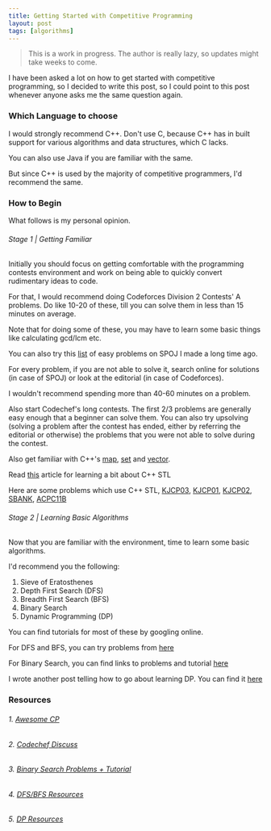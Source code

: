 ```yaml
---
title: Getting Started with Competitive Programming
layout: post
tags: [algorithms]
---
```


> This is a work in progress. The author is really lazy, so updates might take weeks to come.

I have been asked a lot on how to get started with competitive programming, so I decided to write
this post, so I could point to this post whenever anyone asks me the same question again.

### Which Language to choose

I would strongly recommend C++. Don't use C, because C++ has in built support for various
algorithms and data structures, which C lacks.

You can also use Java if you are familiar with the same.

But since C++ is used by the majority of competitive programmers, I'd recommend the same.

### How to Begin

What follows is my personal opinion.

###### Stage 1 | Getting Familiar

Initially you should focus on getting comfortable with the programming contests environment
and work on being able to quickly convert rudimentary ideas to code.

For that, I would recommend doing Codeforces Division 2 Contests' A problems. Do like 10-20 of these,
till you can solve them in less than 15 minutes on average.

Note that for doing some of these, you may have to learn some basic things like calculating
gcd/lcm etc.

You can also try this [list](https://raw.githubusercontent.com/bk2dcradle/algorithms-practice/master/Problems-Level-1.txt) of easy problems on SPOJ I made a long time ago.

For every problem, if you are not able to solve it, search online for solutions (in case of SPOJ)
or look at the editorial (in case of Codeforces).

I wouldn't recommend spending more than 40-60 minutes on a problem.

Also start Codechef's long contests. The first 2/3 problems are generally easy enough that a beginner
can solve them. You can also try upsolving (solving a problem after the contest has ended,
either by referring the editorial or otherwise) the problems that you were not able to solve during
the contest.

Also get familiar with C++'s [map](http://www.cplusplus.com/reference/map/map/map/), [set](http://www.cplusplus.com/reference/set/set/set/) and [vector](http://www.cplusplus.com/reference/vector/vector/vector/).

Read [this](https://www.topcoder.com/community/data-science/data-science-tutorials/power-up-c-with-the-standard-template-library-part-1/) article for learning a bit about C++ STL

Here are some problems which use C++ STL,
[KJCP03](https://www.codechef.com/problems/KJCP3),
[KJCP01](https://www.codechef.com/problems/KJCP01),
[KJCP02](https://www.codechef.com/problems/KJCP02),
[SBANK](http://www.spoj.com/problems/SBANK),
[ACPC11B](http://www.spoj.com/problems/ACPC11B/)


###### Stage 2 | Learning Basic Algorithms

Now that you are familiar with the environment, time to learn some basic algorithms.

I'd recommend you the following:

1. Sieve of Eratosthenes
2. Depth First Search (DFS)
3. Breadth First Search (BFS)
4. Binary Search
5. Dynamic Programming (DP)

You can find tutorials for most of these by googling online.

For DFS and BFS, you can try problems from [here](http://ankitsultana.com/blog/2016/01/12/Easy-Graph-Problems/)

For Binary Search, you can find links to problems and tutorial [here](https://github.com/bk2dcradle/cpsig/tree/master/binary_search)

I wrote another post telling how to go about learning DP. You can find it [here](http://ankitsultana.com/blog/2016/02/21/dp-resources/)

### Resources

###### 1. [Awesome CP](https://github.com/lnishan/awesome-competitive-programming)

###### 2. [Codechef Discuss](http://discuss.codechef.com/questions/48877/data-structures-and-algorithms)

###### 3. [Binary Search Problems + Tutorial](https://github.com/bk2dcradle/cpsig/tree/master/binary_search)

###### 4. [DFS/BFS Resources](http://ankitsultana.com/blog/2016/01/12/Easy-Graph-Problems/)

###### 5. [DP Resources](http://ankitsultana.com/blog/2016/02/21/dp-resources/)
